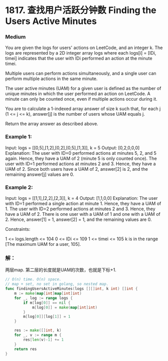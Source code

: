 # 1817. 查找用户活跃分钟数 Finding the Users Active Minutes

### Medium

You are given the logs for users' actions on LeetCode, and an integer k. The logs are represented by a 2D integer array logs where each logs[i] = [IDi, timei] indicates that the user with IDi performed an action at the minute timei.

Multiple users can perform actions simultaneously, and a single user can perform multiple actions in the same minute.

The user active minutes (UAM) for a given user is defined as the number of unique minutes in which the user performed an action on LeetCode. A minute can only be counted once, even if multiple actions occur during it.

You are to calculate a 1-indexed array answer of size k such that, for each j (1 <= j <= k), answer[j] is the number of users whose UAM equals j.

Return the array answer as described above.

### Example 1:

Input: logs = [[0,5],[1,2],[0,2],[0,5],[1,3]], k = 5
Output: [0,2,0,0,0]
Explanation:
The user with ID=0 performed actions at minutes 5, 2, and 5 again. Hence, they have a UAM of 2 (minute 5 is only counted once).
The user with ID=1 performed actions at minutes 2 and 3. Hence, they have a UAM of 2.
Since both users have a UAM of 2, answer[2] is 2, and the remaining answer[j] values are 0.

### Example 2:

Input: logs = [[1,1],[2,2],[2,3]], k = 4
Output: [1,1,0,0]
Explanation:
The user with ID=1 performed a single action at minute 1. Hence, they have a UAM of 1.
The user with ID=2 performed actions at minutes 2 and 3. Hence, they have a UAM of 2.
There is one user with a UAM of 1 and one with a UAM of 2.
Hence, answer[1] = 1, answer[2] = 1, and the remaining values are 0.

Constraints:

1 <= logs.length <= 104
0 <= IDi <= 109
1 <= timei <= 105
k is in the range [The maximum UAM for a user, 105].

### 解：

两层map. 第二层的长度就是UAM的次数，也就是下标+1.

```go
// O(n) time. O(n) space. 
// map + set, no set in golang, so nested map.
func findingUsersActiveMinutes(logs [][]int, k int) []int {
	m := make(map[int]map[int]int)
	for _, log := range logs {
		if m[log[0]] == nil {
			m[log[0]] = make(map[int]int)
		}
		m[log[0]][log[1]] = 1
	}

	res := make([]int, k)
	for _, v := range m {
		res[len(v)-1] += 1
	}
	return res
}
```